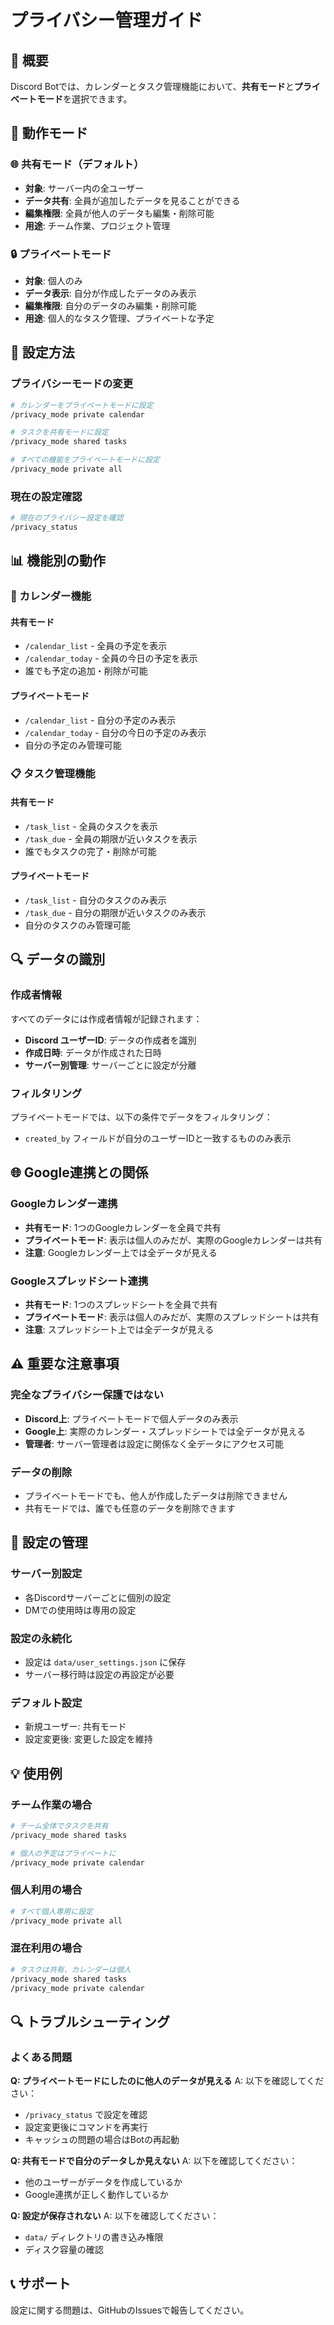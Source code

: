 # プライバシー管理ガイド

## 🎯 概要

Discord Botでは、カレンダーとタスク管理機能において、**共有モード**と**プライベートモード**を選択できます。

## 🔄 動作モード

### 🌐 共有モード（デフォルト）
- **対象**: サーバー内の全ユーザー
- **データ共有**: 全員が追加したデータを見ることができる
- **編集権限**: 全員が他人のデータも編集・削除可能
- **用途**: チーム作業、プロジェクト管理

### 🔒 プライベートモード
- **対象**: 個人のみ
- **データ表示**: 自分が作成したデータのみ表示
- **編集権限**: 自分のデータのみ編集・削除可能
- **用途**: 個人的なタスク管理、プライベートな予定

## 🔧 設定方法

### プライバシーモードの変更

```bash
# カレンダーをプライベートモードに設定
/privacy_mode private calendar

# タスクを共有モードに設定
/privacy_mode shared tasks

# すべての機能をプライベートモードに設定
/privacy_mode private all
```

### 現在の設定確認

```bash
# 現在のプライバシー設定を確認
/privacy_status
```

## 📊 機能別の動作

### 📅 カレンダー機能

#### 共有モード
- `/calendar_list` - 全員の予定を表示
- `/calendar_today` - 全員の今日の予定を表示
- 誰でも予定の追加・削除が可能

#### プライベートモード
- `/calendar_list` - 自分の予定のみ表示
- `/calendar_today` - 自分の今日の予定のみ表示
- 自分の予定のみ管理可能

### 📋 タスク管理機能

#### 共有モード
- `/task_list` - 全員のタスクを表示
- `/task_due` - 全員の期限が近いタスクを表示
- 誰でもタスクの完了・削除が可能

#### プライベートモード
- `/task_list` - 自分のタスクのみ表示
- `/task_due` - 自分の期限が近いタスクのみ表示
- 自分のタスクのみ管理可能

## 🔍 データの識別

### 作成者情報
すべてのデータには作成者情報が記録されます：
- **Discord ユーザーID**: データの作成者を識別
- **作成日時**: データが作成された日時
- **サーバー別管理**: サーバーごとに設定が分離

### フィルタリング
プライベートモードでは、以下の条件でデータをフィルタリング：
- `created_by` フィールドが自分のユーザーIDと一致するもののみ表示

## 🌐 Google連携との関係

### Googleカレンダー連携
- **共有モード**: 1つのGoogleカレンダーを全員で共有
- **プライベートモード**: 表示は個人のみだが、実際のGoogleカレンダーは共有
- **注意**: Googleカレンダー上では全データが見える

### Googleスプレッドシート連携
- **共有モード**: 1つのスプレッドシートを全員で共有
- **プライベートモード**: 表示は個人のみだが、実際のスプレッドシートは共有
- **注意**: スプレッドシート上では全データが見える

## ⚠️ 重要な注意事項

### 完全なプライバシー保護ではない
- **Discord上**: プライベートモードで個人データのみ表示
- **Google上**: 実際のカレンダー・スプレッドシートでは全データが見える
- **管理者**: サーバー管理者は設定に関係なく全データにアクセス可能

### データの削除
- プライベートモードでも、他人が作成したデータは削除できません
- 共有モードでは、誰でも任意のデータを削除できます

## 🔧 設定の管理

### サーバー別設定
- 各Discordサーバーごとに個別の設定
- DMでの使用時は専用の設定

### 設定の永続化
- 設定は `data/user_settings.json` に保存
- サーバー移行時は設定の再設定が必要

### デフォルト設定
- 新規ユーザー: 共有モード
- 設定変更後: 変更した設定を維持

## 💡 使用例

### チーム作業の場合
```bash
# チーム全体でタスクを共有
/privacy_mode shared tasks

# 個人の予定はプライベートに
/privacy_mode private calendar
```

### 個人利用の場合
```bash
# すべて個人専用に設定
/privacy_mode private all
```

### 混在利用の場合
```bash
# タスクは共有、カレンダーは個人
/privacy_mode shared tasks
/privacy_mode private calendar
```

## 🔍 トラブルシューティング

### よくある問題

**Q: プライベートモードにしたのに他人のデータが見える**
A: 以下を確認してください：
- `/privacy_status` で設定を確認
- 設定変更後にコマンドを再実行
- キャッシュの問題の場合はBotの再起動

**Q: 共有モードで自分のデータしか見えない**
A: 以下を確認してください：
- 他のユーザーがデータを作成しているか
- Google連携が正しく動作しているか

**Q: 設定が保存されない**
A: 以下を確認してください：
- `data/` ディレクトリの書き込み権限
- ディスク容量の確認

## 📞 サポート

設定に関する問題は、GitHubのIssuesで報告してください。
